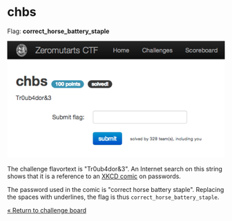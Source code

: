 chbs
====

Flag: **correct_horse_battery_staple**

![chbs](images/chbs.png "chbs challenge introduction")

The challenge flavortext is "Tr0ub4dor&3". An Internet search on this string
shows that it is a reference to an [XKCD comic](http://xkcd.com/936/
"Tr0ub4dor&3 XKCD comic") on passwords.

The password used in the comic is "correct horse battery staple". Replacing the
spaces with underlines, the flag is thus `correct_horse_battery_staple`.

[« Return to challenge board](../README.md "Return to challenge board")
